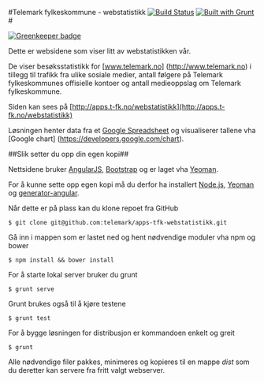 #Telemark fylkeskommune - webstatistikk [![Build Status](https://travis-ci.org/telemark/apps-tfk-webstatistikk.png?branch=master)](https://travis-ci.org/telemark/apps-tfk-webstatistikk) [![Built with Grunt](https://cdn.gruntjs.com/builtwith.png)](http://gruntjs.com/)#

[![Greenkeeper badge](https://badges.greenkeeper.io/telemark/apps-tfk-webstatistikk.svg)](https://greenkeeper.io/)

Dette er websidene som viser litt av webstatistikken vår.

De viser besøksstatistikk for [www.telemark.no] (http://www.telemark.no) i tillegg til trafikk fra ulike sosiale medier, antall følgere på Telemark fylkeskommunes offisielle kontoer og antall medieoppslag om Telemark fylkeskommune.

Siden kan sees på [http://apps.t-fk.no/webstatistikk](http://apps.t-fk.no/webstatistikk)

Løsningen henter data fra et [Google Spreadsheet](https://docs.google.com/spreadsheet/ccc?key=0AuRkF_9Dh0R6dHpOLTBjUG9jRThpY3BtZU1pSGg4a0E#gid=6) og visualiserer tallene vha [Google chart] (https://developers.google.com/chart).

##Slik setter du opp din egen kopi##

Nettsidene bruker [AngularJS](http://angularjs.org/), [Bootstrap](http://getbootstrap.com/) og er laget vha [Yeoman](http://yeoman.io/).

For å kunne sette opp egen kopi må du derfor ha installert [Node.js](http://nodejs.org/), [Yeoman](http://yeoman.io/) og [generator-angular](https://github.com/yeoman/generator-angular).

Når dette er på plass kan du klone repoet fra GitHub

```
$ git clone git@github.com:telemark/apps-tfk-webstatistikk.git
```

Gå inn i mappen som er lastet ned og hent nødvendige moduler vha npm og bower

```
$ npm install && bower install
```

For å starte lokal server bruker du grunt

```
$ grunt serve
```

Grunt brukes også til å kjøre testene

```
$ grunt test
```

For å bygge løsningen for distribusjon er kommandoen enkelt og greit

```
$ grunt
```

Alle nødvendige filer pakkes, minimeres og kopieres til en mappe *dist* som du deretter kan servere fra fritt valgt webserver.